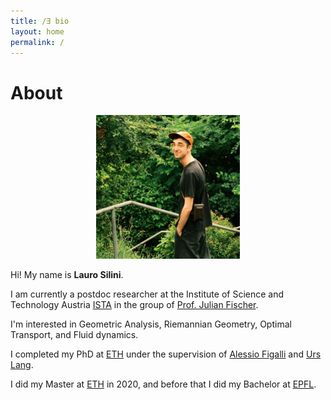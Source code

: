 ```yaml
---
title: /∃ bio
layout: home
permalink: /
---
```


# About

<p align="center">
<img src="avatar_2.jpg" alt="avatar" width="230"/>
</p>

Hi! My name is **Lauro Silini**.

I am currently a postdoc researcher at the Institute of Science and Technology Austria [ISTA](https://ist.ac.at/en/home/) in the group of [Prof. Julian Fischer](https://ist.ac.at/en/research/fischer-group/).

I'm interested in Geometric Analysis, Riemannian Geometry, Optimal Transport, and Fluid dynamics.

I completed my PhD at [ETH](https://ethz.ch/en.html) under the supervision of [Alessio Figalli](https://people.math.ethz.ch/~afigalli/) and [Urs Lang](https://people.math.ethz.ch/~lang/).

I did my Master at [ETH](https://ethz.ch/en.html) in 2020, and before that I did my Bachelor at [EPFL](https://www.epfl.ch/fr/).

